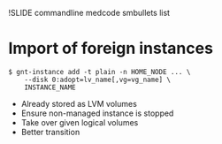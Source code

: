 !SLIDE commandline medcode smbullets list

# Import of foreign instances

    $ gnt-instance add -t plain -n HOME_NODE ... \
        --disk 0:adopt=lv_name[,vg=vg_name] \
        INSTANCE_NAME

* Already stored as LVM volumes
* Ensure non-managed instance is stopped
* Take over given logical volumes
* Better transition
